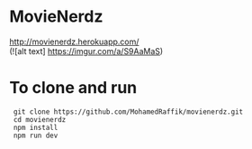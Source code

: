 # MovieNerdz
http://movienerdz.herokuapp.com/ <br>
(![alt text] https://imgur.com/a/S9AaMaS) <br>
<h1>To clone and run </h1>
<code> git clone https://github.com/MohamedRaffik/movienerdz.git </code> <br>
<code> cd movienerdz </code><br>
<code> npm install </code><br>
<code> npm run dev </code>

       
